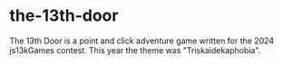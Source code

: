 # the-13th-door
The 13th Door is a point and click adventure game written for the 2024 js13kGames contest. This year the theme was "Triskaidekaphobia".

